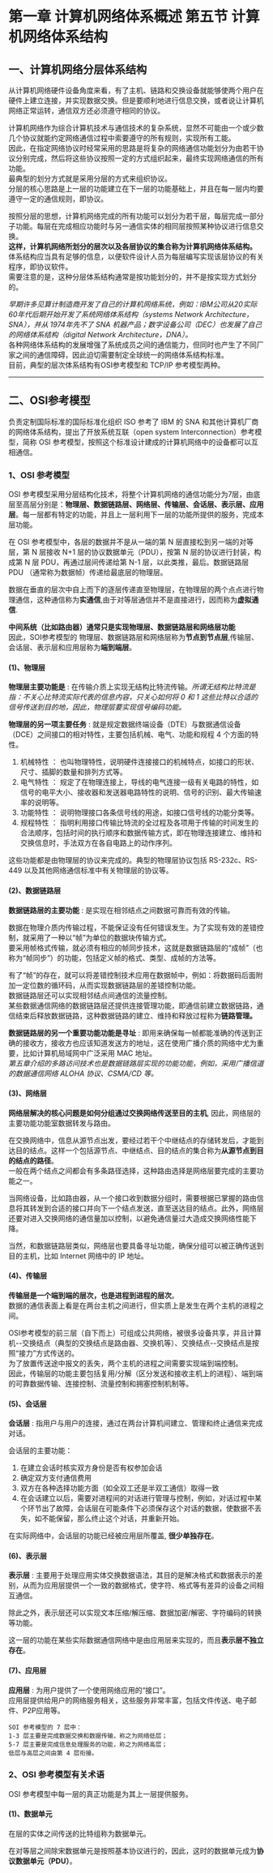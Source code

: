 # 第一章 计算机网络体系概述 第五节 计算机网络体系结构

## 一、计算机网络分层体系结构

从计算机网络硬件设备角度来看，有了主机、链路和交换设备就能够使两个用户在硬件上建立连接，并实现数据交换。但是要顺利地进行信息交换，或者说让计算机网络正常运转，通信双方还必须遵守相同的协议。  

计算机网络作为综合计算机技术与通信技术的复杂系统，显然不可能由一个或少数几个协议就能约定网络通信过程中索要遵守的所有规则，实现所有工能。  
因此，在指定网络协议时经常采用的思路是将复杂的网络通信功能划分为由若干协议分别完成，然后将这些协议按照一定的方式组织起来，最终实现网络通信的所有功能。  
最典型的划分方式就是采用分层的方式来组织协议。  
分层的核心思路是上一层的功能建立在下一层的功能基础上，并且在每一层内均要遵守一定的通信规则，即协议。  

按照分层的思想，计算机网络完成的所有功能可以划分为若干层，每层完成一部分子功能。每层在完成相应功能时与另一通信实体的相同层按照某种协议进行信息交换。  
**这样，计算机网络所划分的层次以及各层协议的集合称为计算机网络体系结构。**  
体系结构应当具有足够的信息，以便软件设计人员为每层编写实现该层协议的有关程序，即协议软件。  
需要注意的是，这种分层体系结构通常是按功能划分的，并不是按实现方式划分的。  

*早期许多见算计制造商开发了自己的计算机网络系统，例如：IBM公司从20实际 60年代后期开始开发了系统网络体系结构（systems Network Architecture， SNA），并从 1974年先不了 SNA 机器产品；数字设备公司（DEC）也发展了自己的网络体系结构（digital Network Architecture，DNA）。*  
各种网络体系结构的发展增强了系统成员之间的通信能力，但同时也产生了不同厂家之间的通信障碍，因此迫切需要制定全球统一的网络体系结构标准。  
目前，典型的层次体系结构有OSI参考模型和 TCP/IP 参考模型两种。  

--------

## 二、OSI参考模型

负责定制国际标准的国际标准化组织 ISO 参考了 IBM 的 SNA 和其他计算机厂商的网络体系结构，提出了开放系统互联（open system Interconnection）参考模型，简称 OSI 参考模型，按照这个标准设计建成的计算机网络中的设备都可以互相通信。  

### 1、OSI 参考模型

OSI 参考模型采用分层结构化技术，将整个计算机网络的通信功能分为7层，由底层至高层分别是：**物理层、数据链路层、网络层、传输层、会话层、表示层、应用层**。每一层都有特定的功能，并且上一层利用下一层的功能所提供的服务，完成本层功能。  

在 OSI 参考模型中，各层的数据并不是从一端的第 N 层直接松到另一端的对等层，第 N 层接收 N+1 层的协议数据单元（PDU），按第 N 层的协议进行封装，构成第 N 层 PDU，再通过层间传递给第 N-1 层，以此类推，最后。数据链路层 PDU （通常称为数据帧）传递给最底层的物理层。  

数据在垂直的层次中自上而下的逐层传递直至物理层，在物理层的两个点点进行物理通信，这种通信称为**实通信**,由于对等层通信并不是直接进行，因而称为**虚拟通信**.  

**中间系统（比如路由器）通常只是实现物理层、数据链路层和网络层功能**  
因此，SOI参考模型的 物理层、数据链路层和网络层称为**节点到节点层**,传输层、会话层、表示层和应用层称为**端到端层**。  

#### (1)、物理层

**物理层主要功能是** : 在传输介质上实现无结构比特流传输。*所谓无结构比特流是指：不关心比特流实际代表的信息内容，只关心如何将 0 和 1 这些比特以合适的信号传送到目的地，因此，物理层要实现信号编码功能。*  

**物理层的另一项主要任务** : 就是规定数据终端设备（DTE）与数据通信设备（DCE）之间接口的相对特性，主要包括机械、电气、功能和规程 4 个方面的特性。  

1. 机械特性 ： 也叫物理特性，说明硬件连接接口的机械特点，如接口的形状、尺寸、插脚的数量和排列方式等。  
2. 电气特性 ： 规定了在物理连接上，导线的电气连接一级有关电路的特性，如信号的电平大小、接收器和发送器电路特性的说明、信号的识别、最大传输速率的说明等。  
3. 功能特性 ： 说明物理接口各条信号线的用途，如接口信号线的功能分类等。  
4. 规程特性 ： 指明利用接口传输比特流的全过程及各项用于传输的时间发生的合法顺序，包括时间的执行顺序和数据传输方式，即在物理连接建立、维持和交换信息时，手法双方在各自电路上的动作序列。  

这些功能都是由物理层的协议来完成的。典型的物理层协议包括 RS-232c、RS-449 以及其他网络通信标准中有关物理层的协议等。  

#### (2)、数据链路层

**数据链路层的主要功能** : 是实现在相邻结点之间数据可靠而有效的传输。  

数据在物理介质内传输过程，不能保证没有任何错误发生。为了实现有效的差错控制，就采用了一种以“帧”为单位的数据块传输方式。  
要采用帧格式传输，就必须有相应的帧同步技术，这就是数据链路层的“成帧”（也称为“帧同步”）的功能，包括定义帧的格式、类型、成帧的方法等。  

有了“帧”的存在，就可以将差错控制技术应用在数据帧中，例如：将数据码后面附加一定位数的循环码，从而实现数据链路层的差错控制功能。  
数据链路层还可以实现相邻结点间通信的流量控制。  
某些数据通信网络的数据链路层还提供连接管理功能，即通信前建立数据链路，通信结束后释放数据链路，这种数据链路的建立、维持和释放过程称为**链路管理。**  

**数据链路层的另一个重要功能功能是寻址** : 即用来确保每一帧都能准确的传送到正确的接收方，接收方也应该知道发送方的地址，这在使用广播介质的网络中尤为重要，比如计算机局域网中广泛采用 MAC 地址。  
*第五章介绍的多路访问技术也是数据链路层实现的功能功能，例如，采用广播信道的数据通信网络 ALOHA 协议、CSMA/CD 等。*  

#### (3)、网络层

**网络层解决的核心问题是如何分组通过交换网络传送至目的主机**, 因此，网络层的主要功能功能室数据转发与路由。  

在交换网络中，信息从源节点出发，要经过若干个中继结点的存储转发后，才能到达目的结点。这样一个包括源节点、中继结点、目的结点的集合称为**从源节点到目的结点的路径**。  
一般在两个结点之间都会有多条路径选择，这种路由选择是网络层要完成的主要功能之一。  

当网络设备，比如路由器，从一个接口收到数据分组时，需要根据已掌握的路由信息将其转发到合适的接口并向下一个结点发送，直至送达目的结点。此外，网络层还要对进入交换网络的通信量加以控制，以避免通信量过大造成交换网络性能下降。  

当然，和数据链路层类似，网络层也要具备寻址功能，确保分组可以被正确传送到目的主机，比如 Internet 网络中的 IP 地址。  

#### (4)、传输层

**传输层是一个端到端的层次，也是进程到进程的层次**。  
数据的通信表面上看是在两台主机之间进行，但实质上是发生在两个主机的进程之间。  

OSI参考模型的前三层（自下而上）可组成公共网络，被很多设备共享，并且计算机--交换结点（典型的交换结点是路由器、交换机等）、交换结点--交换结点是按照“接力”方式传送的。  
为了放置传送途中报文的丢失，两个主机的进程之间需要实现端到端控制。  
因此，传输层的功能主要包括复用/分解（区分发送和接收主机上的进程）、端到端的可靠数据传输、连接控制、流量控制和拥塞控制机制等。  

#### (5)、会话层

**会话层** : 指用户与用户的连接，通过在两台计算机间建立、管理和终止通信来完成对话。  

会话层的主要功能：  

1. 在建立会话时核实双方身份是否有权参加会话  
2. 确定双方支付通信费用  
3. 双方在各种选择功能方面（如全双工还是半双工通信）取得一致  
4. 在会话建立以后，需要对进程间的对话进行管理与控制，例如，对话过程中某个环节出了故障，会话层在可能条件下必须保存这个对话的数据，使数据不丢失，如不能保留，那么终止这个对话，并重新开始。  

在实际网络中，会话层的功能已经被应用层所覆盖, **很少单独存在**。  

#### (6)、表示层

**表示层** : 主要用于处理应用实体交换数据语法，其目的是解决格式和数据表示的差别，从而为应用层提供一个一致的数据格式，使字符、格式等有差异的设备之间相互通信。  

除此之外，表示层还可以实现文本压缩/解压缩、数据加密/解密、字符编码的转换等功能。  

这一层的功能在某些实际数据通信网络中是由应用层来实现的，而且**表示层不独立存在**。  

#### (7)、应用层

**应用层** : 为用户提供了一个使用网络应用的“接口”。  
应用层提供给用户的网络服务相关，这些服务非常丰富，包括文件传送、电子邮件、P2P应用等。  

```
SOI 参考模型的 7 层中：  
1-3 层主要是完成数据交换和数据传输，称之为网络低层；  
5-7 层主要是完成信息处理服务的功能，称之为网络高层；  
低层与高层之间由第 4 层衔接。  
```

### 2、OSI 参考模型有关术语

OSI 参考模型中每一层的真正功能是为其上一层提供服务。  

#### (1)、数据单元

在层的实体之间传送的比特组称为数据单元。  

在对等层之间除宋数据单元是按照基本协议进行的，因此，这时的数据单元成为**协议数据单元（PDU）**。  










